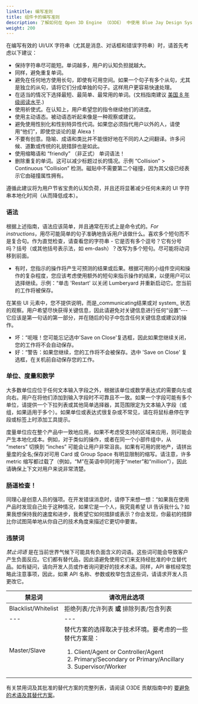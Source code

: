 ```yaml
---
linktitle: 编写准则
title: 组件卡的编写准则
description: 了解如何在 Open 3D Engine （O3DE） 中使用 Blue Jay Design System （BJDS） 为组件卡编写有效的 UI/UX 字符串
weight: 200
---
```


在编写有效的 UI/UX 字符串（尤其是消息、对话框和错误字符串）时，请首先考虑以下建议：

* 保持字符串尽可能短。单词越多，用户的认知负担就越大。
* 同样，避免重复单词。
* 避免在任何地方使用长句，即使有可用空间。如果一个句子有多个从句，尤其是独立的从句，请将它们分成单独的句子。这样用户更容易快速处理。
* 在适当的情况下选择最短、最简单、最常用的单词。(文档指南建议 [美国 8 年级阅读水平](https://www.seerinteractive.com/blog/how-to-check-your-contents-reading-level-in-word-for-pc-and-mac/).)
* 使用祈使式。在认知上，用户希望您的指令继续他们的进度。
* 使用主动语态。被动语态听起来像是一种观察或建议。
* 避免使用性别化和性别特异性代词。如果您必须指代用户以外的人，请使用“他们”，即使您谈论的是 Alexa！
* 不要有创意。隐喻、成语和类比并不能很好地在不同的人之间翻译。许多问候、道歉或传统的礼貌措辞也是如此。
* 使用缩略语和 “friendly” （非正式） 单词语法！
* 删除重复的单词。这可以减少标题过长的情况。示例 “Collision” > Continuous “Collision” 检测。磁贴中不需要第二个碰撞，因为其父级已经表示它由碰撞属性拥有。

遵循此建议将为用户节省宝贵的认知负荷，并且还将显著减少任何未来的 UI 字符串本地化时间（从而降低成本）。


### 语法

根据上述指南，语法应该简单，并且通常在形式上是命令式的。_For instructions_，用尽可能简单的句子准确地告诉用户该做什么。喜欢多个短句而不是复合句。作为直觉检查，请查看您的字符串 - 它是否有多个逗号？它有分号吗？括号（或其他括号表示法，如 em-dash）？改写为多个短句。尽可能将动词移到前面。

* 有时，您指示的操作将产生可预测的结果或后果。根据可用的小组件空间和操作的复杂程度，您应该考虑使用额外的短句来指示操作的结果，以便用户可以选择继续。示例：“单击 'Restart' 以关闭 Lumberyard 并重新启动它。您当前的工作将被保存。

在某些 UI 元素中，您不提供说明，而是_communicating结果或对 system_ 状态的观察。用户希望尽快获得关键信息，因此请避免对关键信息进行任何“设置”---它应该是第一句话的第一部分，并在随后的句子中包含任何关键信息或建议的操作。

* 坏：“呃哦！您可能忘记选中'Save on Close'复选框，因此如果您继续关闭，您的工作将不会自动保存。
* 好：“警告：如果您继续，您的工作将不会被保存。选中 'Save on Close' 复选框，在关机前自动保存您的工作。

### 单位、度量和数学

大多数单位应位于任何文本输入字段之外，根据该单位或数学表达式的需要向左或向右。用户在将他们添加到输入字段时不可靠且不一致。如果一个字段可能有多个单位，请提供一个下拉列表或其他简单选择器，其范围限定为文本输入字段（或组，如果适用于多个）。如果单位或表达式很复杂或不常见，请在将鼠标悬停在字段或标签上时添加工具提示。

度量单位应在整个产品中一致地应用，如果不考虑受支持的区域来应用，则可能会产生本地化成本。例如，对于类似的操作，或者在同一个小部件组中，从 “meters” 切换到 “inches” 可能会让用户非常沮丧。如果有可用的房地产，请拼出量度的全名;保存对可用 Card 或 Group Space 有明显限制的缩写。请注意，许多 metric 缩写都过载了（例如，“M”在英语中同时用于“meter”和“million”），因此请确保上下文对用户来说非常清楚。



### 肠道检查！

同理心是创意人员的强项。在开发错误消息时，请停下来想一想：“如果我在使用产品时发现自己处于这种情况，如果它是一个人，我究竟希望 UI 告诉我什么？如果我想保持我的速度和进步，我希望它如何措辞或表示？你会发现，你最初的措辞比你试图简单地从你自己的技术角度来描述它更切中要害。

### 违禁词

*禁止词语* 是在当前世界气候下可能具有负面含义的词语。这些词可能会导致客户产生负面反应。它们都有替代品，因此请避免使用它们来支持经批准的中立替代品。如有疑问，请向开发人员或作者询问更好的技术术语。同样，API 审核经常忽略此注意事项，因此，如果 API 名称、参数或枚举包含这些词，请请求开发人员更改它。


|禁忌词 |请改用此选项	|
|---	|---	|
|Blacklist/Whitelist	|拒绝列表/允许列表 **或** 排除列表/包含列表	|
|---	|---	|
|Master/Slave	| 替代方案的选择取决于技术环境。要考虑的一些替代方案是： <ol><li> Client/Agent or Controller/Agent </li> <li>Primary/Secondary or Primary/Ancillary <li>Supervisor/Worker </li></ol>|

有关禁用词及其批准的替代方案的完整列表，请阅读 O3DE 贡献指南中的 [要避免的术语及其替代方案](/docs/contributing/to-docs/terminology#terms-to-avoid-and-their-alternatives)。
